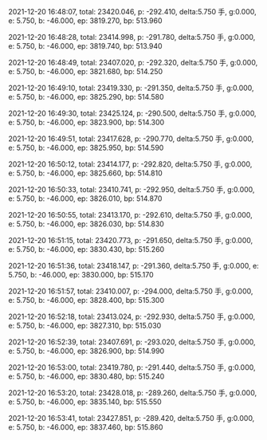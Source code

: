2021-12-20 16:48:07, total: 23420.046, p: -292.410, delta:5.750 手, g:0.000, e: 5.750, b: -46.000, ep: 3819.270, bp: 513.960

2021-12-20 16:48:28, total: 23414.998, p: -291.780, delta:5.750 手, g:0.000, e: 5.750, b: -46.000, ep: 3819.740, bp: 513.940

2021-12-20 16:48:49, total: 23407.020, p: -292.320, delta:5.750 手, g:0.000, e: 5.750, b: -46.000, ep: 3821.680, bp: 514.250

2021-12-20 16:49:10, total: 23419.330, p: -291.350, delta:5.750 手, g:0.000, e: 5.750, b: -46.000, ep: 3825.290, bp: 514.580

2021-12-20 16:49:30, total: 23425.124, p: -290.500, delta:5.750 手, g:0.000, e: 5.750, b: -46.000, ep: 3823.900, bp: 514.300

2021-12-20 16:49:51, total: 23417.628, p: -290.770, delta:5.750 手, g:0.000, e: 5.750, b: -46.000, ep: 3825.950, bp: 514.590

2021-12-20 16:50:12, total: 23414.177, p: -292.820, delta:5.750 手, g:0.000, e: 5.750, b: -46.000, ep: 3825.660, bp: 514.810

2021-12-20 16:50:33, total: 23410.741, p: -292.950, delta:5.750 手, g:0.000, e: 5.750, b: -46.000, ep: 3826.010, bp: 514.870

2021-12-20 16:50:55, total: 23413.170, p: -292.610, delta:5.750 手, g:0.000, e: 5.750, b: -46.000, ep: 3826.030, bp: 514.830

2021-12-20 16:51:15, total: 23420.773, p: -291.650, delta:5.750 手, g:0.000, e: 5.750, b: -46.000, ep: 3830.430, bp: 515.260

2021-12-20 16:51:36, total: 23418.147, p: -291.360, delta:5.750 手, g:0.000, e: 5.750, b: -46.000, ep: 3830.000, bp: 515.170

2021-12-20 16:51:57, total: 23410.007, p: -294.000, delta:5.750 手, g:0.000, e: 5.750, b: -46.000, ep: 3828.400, bp: 515.300

2021-12-20 16:52:18, total: 23413.024, p: -292.930, delta:5.750 手, g:0.000, e: 5.750, b: -46.000, ep: 3827.310, bp: 515.030

2021-12-20 16:52:39, total: 23407.691, p: -293.020, delta:5.750 手, g:0.000, e: 5.750, b: -46.000, ep: 3826.900, bp: 514.990

2021-12-20 16:53:00, total: 23419.780, p: -291.440, delta:5.750 手, g:0.000, e: 5.750, b: -46.000, ep: 3830.480, bp: 515.240

2021-12-20 16:53:20, total: 23428.018, p: -289.260, delta:5.750 手, g:0.000, e: 5.750, b: -46.000, ep: 3835.140, bp: 515.550

2021-12-20 16:53:41, total: 23427.851, p: -289.420, delta:5.750 手, g:0.000, e: 5.750, b: -46.000, ep: 3837.460, bp: 515.860